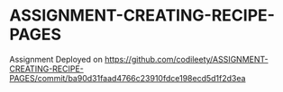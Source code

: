 # ASSIGNMENT-CREATING-RECIPE-PAGES
Assignment
Deployed on https://github.com/codileety/ASSIGNMENT-CREATING-RECIPE-PAGES/commit/ba90d31faad4766c23910fdce198ecd5d1f2d3ea
